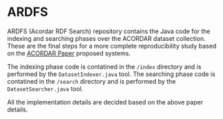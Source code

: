 # ARDFS 
ARDFS (Acordar RDF Search) repository contains the Java code for the indexing and searching phases over the ACORDAR dataset collection. These are the final steps for a more complete reproducibility study based on the [ACORDAR Paper](https://dome40.eu/sites/default/files/2022-11/ACORDAR%20A%20Test%20Collection%20for%20Ad%20Hoc%20Content-Based%20%28RDF%29%20Dataset%20Retrieval.pdf) proposed systems.  

The indexing phase code is contatined in the <code>/index</code> directory and is performed by the <code>DatasetIndexer.java</code> tool. 
The searching phase code is contatined in the <code>/search</code> directory and is performed by the <code>DatasetSearcher.java</code> tool. 

All the implementation details are decided based on the above paper details. 
